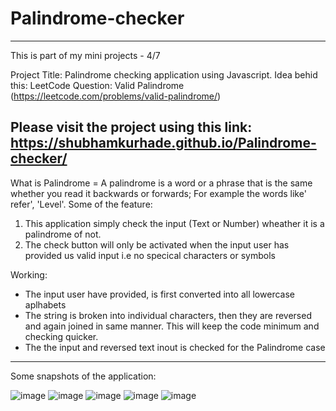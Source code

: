 # Palindrome-checker
-------------------------------
This is part of my mini projects - 4/7

Project Title: Palindrome checking application using Javascript.
Idea behid this: LeetCode Question: Valid Palindrome (https://leetcode.com/problems/valid-palindrome/)

Please visit the project using this link: https://shubhamkurhade.github.io/Palindrome-checker/
-------------------------------

What is Palindrome = A palindrome is a word or a phrase that is the same whether you read it backwards or forwards;
For example the words like' refer', 'Level'.
Some of the feature:

1. This application simply check the input (Text or Number) wheather it is a palindrome of not.
2. The check button will only be activated when the input user has provided us valid input i.e no specical characters or symbols

Working: 
- The input user have provided, is first converted into all lowercase aplhabets
- The string is broken into individual characters, then they are reversed and again joined in same manner. This will keep the code minimum and checking quicker.
- The the input and reversed text inout is checked for the Palindrome case

-------------------------------
Some snapshots of the application: 

![image](https://user-images.githubusercontent.com/86063069/233828237-a725c1c7-7c83-43fa-ae04-b58e8374123a.png)
![image](https://user-images.githubusercontent.com/86063069/233828270-8ecb7f70-845b-4aa6-9dd9-986cfd4bc999.png)
![image](https://user-images.githubusercontent.com/86063069/233828287-48ffe24f-e935-455e-b58f-d79586adbcda.png)
![image](https://user-images.githubusercontent.com/86063069/233828311-593acf55-0a1e-4ebc-82aa-6417bcfabf69.png)
![image](https://user-images.githubusercontent.com/86063069/233828344-d0ad99bb-9e4e-44a7-bf83-b13245cf441a.png)

